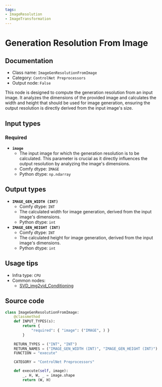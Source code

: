 ```yaml
---
tags:
- ImageResolution
- ImageTransformation
---
```


# Generation Resolution From Image
## Documentation
- Class name: `ImageGenResolutionFromImage`
- Category: `ControlNet Preprocessors`
- Output node: `False`

This node is designed to compute the generation resolution from an input image. It analyzes the dimensions of the provided image and calculates the width and height that should be used for image generation, ensuring the output resolution is directly derived from the input image's size.
## Input types
### Required
- **`image`**
    - The input image for which the generation resolution is to be calculated. This parameter is crucial as it directly influences the output resolution by analyzing the image's dimensions.
    - Comfy dtype: `IMAGE`
    - Python dtype: `np.ndarray`
## Output types
- **`IMAGE_GEN_WIDTH (INT)`**
    - Comfy dtype: `INT`
    - The calculated width for image generation, derived from the input image's dimensions.
    - Python dtype: `int`
- **`IMAGE_GEN_HEIGHT (INT)`**
    - Comfy dtype: `INT`
    - The calculated height for image generation, derived from the input image's dimensions.
    - Python dtype: `int`
## Usage tips
- Infra type: `CPU`
- Common nodes:
    - [SVD_img2vid_Conditioning](../../Comfy/Nodes/SVD_img2vid_Conditioning.md)



## Source code
```python
class ImageGenResolutionFromImage:
    @classmethod
    def INPUT_TYPES(s):
        return {
            "required": { "image": ("IMAGE", ) }
        }
    
    RETURN_TYPES = ("INT", "INT")
    RETURN_NAMES = ("IMAGE_GEN_WIDTH (INT)", "IMAGE_GEN_HEIGHT (INT)")
    FUNCTION = "execute"

    CATEGORY = "ControlNet Preprocessors"

    def execute(self, image):
        _, H, W, _ = image.shape
        return (W, H)

```

